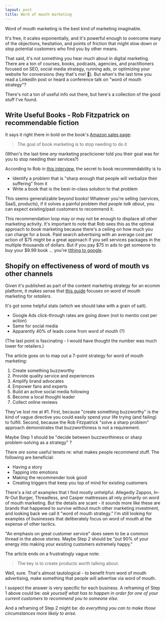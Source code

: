 ```yaml
---
layout: post
title: Word of mouth marketing
---
```


Word of mouth marketing is the best kind of marketing imaginable. 

It's free, it scales exponentially, and it's powerful enough to overcome many of the objections, hesitation, and points of friction that might slow down or stop potential customers who find you by other means.

That said, it's not something you hear much about in digital marketing. There are a ton of courses, books, podcasts, agencies, and practitioners focused on SEO, social media strategy, running ads, or optimizing your website for conversions (hey that's me! 👋). But when's the last time you read a LinkedIn post or heard a conference talk on "word of mouth strategy"?

There's not a ton of useful info out there, but here's a collection of the good stuff I've found.

## Write Useful Books - Rob Fitzpatrick on recommendable fiction

It says it right there in bold on the book's [Amazon sales page](https://www.amazon.com/dp/B0983HFQX7):

> The goal of book marketing is to stop needing to do it

(When's the last time _any_ marketing practicioner told you their goal was for you to stop needing their services?)

According to Rob in [this interview](https://youtu.be/MwQgj3JIsxE?t=273), the secret to book recommendability is to 

- Identify a problem that is "sharp enough that people will verbalize their suffering" from it
- Write a book that is the best-in-class solution to that problem

This seems generalizable beyond books! Whatever you're selling (services, SaaS, products), if it solves a painful problem _that people talk about_, you can expect existing/past customers to recommend it.

This recommendation loop may or may not be enough to displace all other marketing activity. It's important to note that Rob sees this as the optimal approach to _book_ marketing because there's a ceiling on how much you can charge for a book. Paid search advertising with an average cost per action of $75 might be a great approach if you sell services packages in the multiple thousands of dollars. But if you pay $75 in ads to get someone to buy your $9.99 book ... you're [tithing to google](https://garden.briandavidhall.com/cut-your-ads-budget).

## Shopify on effectiveness of word of mouth vs other channels

Given it's published as part of the content marketing strategy for an ecomm platform, it makes sense that [this guide](https://www.shopify.com/retail/word-of-mouth-marketing) focuses on word of mouth marketing for _retailers_.

It's got some helpful stats (which we should take with a grain of salt).

- Google Ads click-through rates are going down (not to mentio cost per action)
- Same for social media
- Apparently 40% of leads come from word of mouth (?)

(The last point is fascinating - I would have thought the number was much lower for retailers.)

The article goes on to map out a 7-point strategy for word of mouth marketing:

1. Create something buzzworthy
2. Provide quality service and experiences 
3. Amplify brand advocates
4. Empower fans and experts
5. Build an active social media following
6. Become a local thought leader
7. Collect online reviews

They've lost me at #1. First, because "create something buzzworthy" is the kind of vague directive you could easily spend your life trying (and failing) to fulfill. Second, because the Rob Fitzpatrick "solve a sharp problem" approach demonstrates that buzzworthiness is not a requirement.

Maybe Step 1 should be "decide between buzzworthiness or sharp problem-solving as a strategy" ?

There _are_ some useful tenets re: what makes people recommend stuff. The following are beneficial:

- Having a story
- Tapping into emotions
- Making the recommender look good
- Creating triggers that keep you top of mind for existing customers

There's a list of examples that I find mostly unhelpful. Allegedly Zappos, In-N-Out Burger, Threadless, and Casper mattresses all rely primarily on word of mouth marketing. But the details are scant - it sounds more like these are brands that happened to survive without much other marketing investment, and looking back we call it "word of mouth strategy." I'm still looking for examples of businesses that deliberately focus on word of mouth at the expense of other tactics.

"An emphasis on great customer service" does seem to be a common thread in the above stories. Maybe Step 2 should be "put 90% of your energy into making your existing customers extremely happy."

The article ends on a frustratingly vague note:

> The key is to create products worth talking about.

Well, sure. That's almost tautological - to benefit from word of mouth advertising, make something that people will advertise via word of mouth.

I suspect the answer is very specific for each business. A reframing of Step 1 above could be: _ask yourself what has to happen in order for one of your current customers to recommend you to someone else._

And a reframing of Step 2 might be: _do everything you can to make those circumstances more likely to arise._
